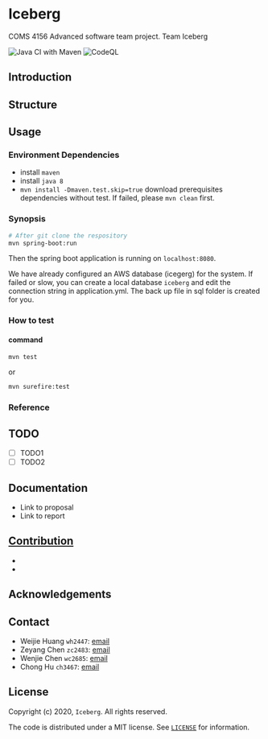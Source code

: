 # Iceberg
COMS 4156 Advanced software team project. Team Iceberg

![Java CI with Maven](https://github.com/JackSnowWolf/Iceberg/workflows/Java%20CI%20with%20Maven/badge.svg)
![CodeQL](https://github.com/JackSnowWolf/Iceberg/workflows/CodeQL/badge.svg)

## Introduction

## Structure

## Usage

### Environment Dependencies

- install `maven`
- install `java 8`
- `mvn install -Dmaven.test.skip=true` download prerequisites dependencies
without test. If failed, please `mvn clean` first.

### Synopsis

```bash
# After git clone the respository
mvn spring-boot:run
```

Then the spring boot application is running on `localhost:8080`.

We have already configured an AWS database (icegerg) for the system. 
If failed or slow, you can create a local database `iceberg` and edit the connection string in application.yml. The back up file in sql folder is created for you.

### How to test

#### command
```bash
mvn test
```

or

```bash
mvn surefire:test
```

### Reference

## TODO
- [ ] TODO1
- [ ] TODO2

## Documentation

- Link to proposal
- Link to report

## [Contribution](CONTRIBUTING.md)

- 
- 

## Acknowledgements

## Contact


- Weijie Huang `wh2447`: [email](mailto:wh2447@columbia.edu.com)
- Zeyang Chen `zc2483`: [email](mailto:zc2483@columbia.edu.com)
- Wenjie Chen `wc2685`: [email](mailto:wc2685@columbia.edu.com)
- Chong Hu `ch3467`: [email](mailto:ch3467@columbia.edu.com)

## License

Copyright (c) 2020, `Iceberg`. All rights reserved.

The code is distributed under a MIT license. See [`LICENSE`](LICENSE) for information.

